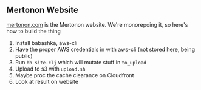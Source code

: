 Mertonon Website
----

[mertonon.com](https://mertonon.com) is the Mertonon website. We're monorepoing it, so here's how to build the thing

1. Install babashka, aws-cli
2. Have the proper AWS credentials in with aws-cli (not stored here, being public)
3. Run `bb site.clj` which will mutate stuff in `to_upload`
4. Upload to s3 with `upload.sh`
5. Maybe proc the cache clearance on Cloudfront
6. Look at result on website
